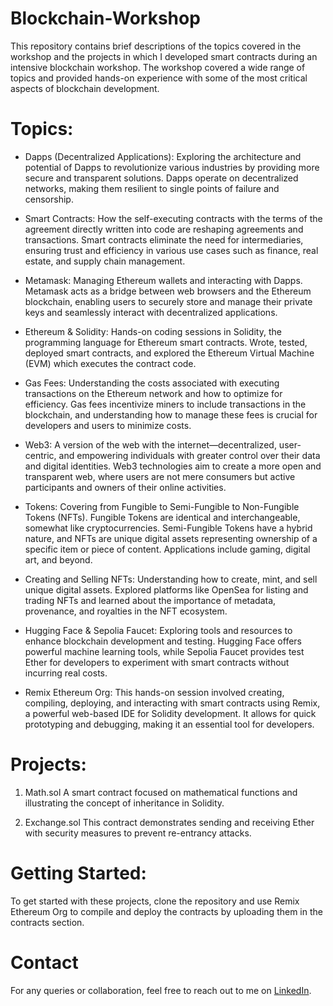 # Blockchain-Workshop
This repository contains brief descriptions of the topics covered in the workshop and the projects in which I developed smart contracts during an intensive blockchain workshop. The workshop covered a wide range of topics and provided hands-on experience with some of the most critical aspects of blockchain development.

# Topics:
- Dapps (Decentralized Applications): Exploring the architecture and potential of Dapps to revolutionize various industries by providing more secure and transparent solutions. Dapps operate on decentralized networks, making them resilient to single points of failure and censorship.

- Smart Contracts: How the self-executing contracts with the terms of the agreement directly written into code are reshaping agreements and transactions. Smart contracts eliminate the need for intermediaries, ensuring trust and efficiency in various use cases such as finance, real estate, and supply chain management.

- Metamask: Managing Ethereum wallets and interacting with Dapps. Metamask acts as a bridge between web browsers and the Ethereum blockchain, enabling users to securely store and manage their private keys and seamlessly interact with decentralized applications.

- Ethereum & Solidity: Hands-on coding sessions in Solidity, the programming language for Ethereum smart contracts. Wrote, tested, deployed smart contracts, and explored the Ethereum Virtual Machine (EVM) which executes the contract code.

- Gas Fees: Understanding the costs associated with executing transactions on the Ethereum network and how to optimize for efficiency. Gas fees incentivize miners to include transactions in the blockchain, and understanding how to manage these fees is crucial for developers and users to minimize costs.

- Web3: A version of the web with the internet—decentralized, user-centric, and empowering individuals with greater control over their data and digital identities. Web3 technologies aim to create a more open and transparent web, where users are not mere consumers but active participants and owners of their online activities.

- Tokens: Covering from Fungible to Semi-Fungible to Non-Fungible Tokens (NFTs). Fungible Tokens are identical and interchangeable, somewhat like cryptocurrencies. Semi-Fungible Tokens have a hybrid nature, and NFTs are unique digital assets representing ownership of a specific item or piece of content. Applications include gaming, digital art, and beyond.

- Creating and Selling NFTs: Understanding how to create, mint, and sell unique digital assets. Explored platforms like OpenSea for listing and trading NFTs and learned about the importance of metadata, provenance, and royalties in the NFT ecosystem.

- Hugging Face & Sepolia Faucet: Exploring tools and resources to enhance blockchain development and testing. Hugging Face offers powerful machine learning tools, while Sepolia Faucet provides test Ether for developers to experiment with smart contracts without incurring real costs.

- Remix Ethereum Org: This hands-on session involved creating, compiling, deploying, and interacting with smart contracts using Remix, a powerful web-based IDE for Solidity development. It allows for quick prototyping and debugging, making it an essential tool for developers.
  
# Projects:
1. Math.sol
  A smart contract focused on mathematical functions and illustrating the concept of inheritance in Solidity.

2. Exchange.sol
  This contract demonstrates sending and receiving Ether with security measures to prevent re-entrancy attacks.

# Getting Started:
To get started with these projects, clone the repository and use Remix Ethereum Org to compile and deploy the contracts by uploading them in the contracts section.

# Contact
For any queries or collaboration, feel free to reach out to me on [LinkedIn](https://www.linkedin.com/in/roshan-naidu-aka-adonis).

